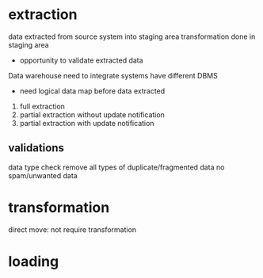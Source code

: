 # extraction
data extracted from source system into staging area
transformation done in staging area
  - opportunity to validate extracted data 

Data warehouse need to integrate systems have different DBMS
  - need logical data map before data extracted 

1. full extraction
2. partial extraction without update notification
3. partial extraction with update notification

## validations
data type check
remove all types of duplicate/fragmented data
no spam/unwanted data

# transformation
direct move: not require transformation

# loading






